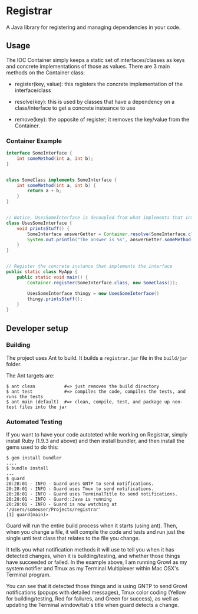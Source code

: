 # Registrar

A Java library for registering and managing dependencies in your code.


## Usage

The IOC Container simply keeps a static set of interfaces/classes as keys and
concrete implementations of those as values.  There are 3 main methods on the
Container class:

* register(key, value): this registers the concrete implementation of the interface/class

* resolve(key): this is used by classes that have a dependency on a class/interface to get a concrete insteance to use

* remove(key): the opposite of register; it removes the key/value from the Container.


### Container Example

```java
interface SomeInterface {
    int someMethod(int a, int b);
}


class SomeClass implements SomeInterface {
    int someMethod(int a, int b) {
        return a + b;
    }
}


// Notice, UsesSomeInterface is decoupled from what implements that interface
class UsesSomeInterface {
    void printsStuff() {
        SomeInterface answerGetter = Container.resolve(SomeInterface.class);
        System.out.println("The answer is %s", answerGetter.someMethod(2, 3));
    }
}


// Register the concrete instance that implements the interface
public static class MyApp {
    public static void main() {
        Container.register(SomeInterface.class, new SomeClass());

        UsesSomeInterface thingy = new UsesSomeInterface()
        thingy.printsStuff();
    }
}
```

## Developer setup

### Building

The project uses Ant to build.  It builds a ``` registrar.jar ``` file in the
``` build/jar ``` folder.

The Ant targets are:
```
$ ant clean           #=> just removes the build directory
$ ant test            #=> compiles the code, compiles the tests, and runs the tests
$ ant main (default)  #=> clean, compile, test, and package up non-test files into the jar
```

### Automated Testing

If you want to have your code autoteted while working on Registrar, simply
install Ruby (1.9.3 and above) and then install bundler, and then install
the gems used to do this:

```shell
$ gem install bundler
....
$ bundle install
...
$ guard
20:28:01 - INFO - Guard uses GNTP to send notifications.
20:28:01 - INFO - Guard uses Tmux to send notifications.
20:28:01 - INFO - Guard uses TerminalTitle to send notifications.
20:28:01 - INFO - Guard::Java is running
20:28:01 - INFO - Guard is now watching at '/Users/someuser/Projects/registrar'
[1] guard(main)>
```

Guard will run the entire build process when it starts (using ant).  Then,
when you change a file, it will compile the code and tests and run just the
single unti test class that relates to the file you change.

It tells you what notification methods it will use to tell you when it has detected changes,
when it is building/testing, and whether those things have succeeded or failed.  In the example 
above, I am running Growl as my system notifier and Tmux as my Terminal Multiplexer within 
Mac OSX's Terminal program.

You can see that it detected those things and is using GNTP to send Growl notifications
(popups with detailed messages), Tmux color coding (Yellow for building/testing, Red for 
failures, and Green for success), as well as updating the Terminal window/tab's title
when guard detects a change.

###
